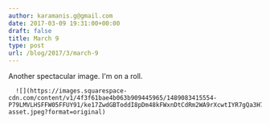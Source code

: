 ```yaml
---
author: karamanis.g@gmail.com
date: 2017-03-09 19:31:00+00:00
draft: false
title: March 9
type: post
url: /blog/2017/3/march-9
---
```


Another spectacular image. I'm on a roll.


  
      ![](https://images.squarespace-cdn.com/content/v1/4f3f61bae4b063b909445965/1489083415554-P79LMVLHSFFW05FFUY91/ke17ZwdGBToddI8pDm48kFWxnDtCdRm2WA9rXcwtIYR7gQa3H78H3Y0txjaiv_0fDoOvxcdMmMKkDsyUqMSsMWxHk725yiiHCCLfrh8O1z5QPOohDIaIeljMHgDF5CVlOqpeNLcJ80NK65_fV7S1UcTSrQkGwCGRqSxozz07hWZrYGYYH8sg4qn8Lpf9k1pYMHPsat2_S1jaQY3SwdyaXg/image-asset.jpeg?format=original)

